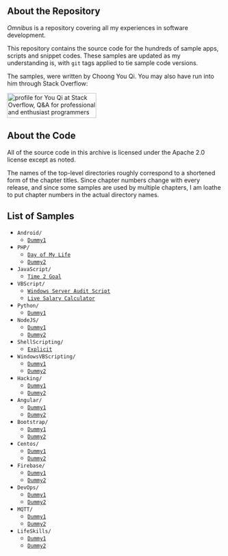 ## About the Repository

_Omnibus_ is a repository covering all my experiences in software development.

This repository contains the source code for the hundreds of sample apps, scripts and snippet codes. These 
samples are updated as my understanding is, with `git` tags applied to tie sample code versions.

The samples, were written by Choong You Qi. You may also have run into him through
Stack Overflow:

<a href="https://stackoverflow.com/users/512998/you-qi">
<img src="https://stackoverflow.com/users/flair/512998.png" width="208" height="58" alt="profile for You Qi at Stack Overflow, Q&amp;A for professional and enthusiast programmers" title="profile for You Qi at Stack Overflow, Q&amp;A for professional and enthusiast programmers">
</a>

## About the Code

All of the source code in this archive is licensed under the
Apache 2.0 license except as noted.

The names of the top-level directories roughly correspond to a
shortened form of the chapter titles. Since chapter numbers
change with every release, and since some samples are used by
multiple chapters, I am loathe to put chapter numbers in the
actual directory names.

## List of Samples

- `Android/`
  - [`Dummy1`](https://github.com/choongyouqi/omnibus/tree/master/Android/Dummy1)
- `PHP/`
  - [`Day of My Life`](https://github.com/choongyouqi/omnibus/tree/master/PHP/DayOfMyLife)
  - [`Dummy2`](https://github.com/choongyouqi/omnibus/tree/master/PHP/Dummy2)
- `JavaScript/`
  - [`Time 2 Goal`](https://github.com/choongyouqi/omnibus/tree/master/JavaScript/Time2Goal)
- `VBScript/`
  - [`Windows Server Audit Script`](https://github.com/choongyouqi/omnibus/tree/master/VBScript/HardeningTool)
  - [`Live Salary Calculator`](https://github.com/choongyouqi/omnibus/tree/master/VBScript/SalaryCalculator)
- `Python/`
  - [`Dummy1`](https://github.com/choongyouqi/omnibus/tree/master/Python/Dummy1)
- `NodeJS/`
  - [`Dummy1`](https://github.com/choongyouqi/omnibus/tree/master/NodeJS/Dummy1)
  - [`Dummy2`](https://github.com/choongyouqi/omnibus/tree/master/NodeJS/Dummy2)
- `ShellScripting/`
  - [`Explicit`](https://github.com/choongyouqi/omnibus/tree/master/ShellScripting/Explicit)
- `WindowsVBScripting/`
  - [`Dummy1`](https://github.com/choongyouqi/omnibus/tree/master/WindowsVBScripting/Dummy1)
  - [`Dummy2`](https://github.com/choongyouqi/omnibus/tree/master/WindowsVBScripting/Dummy2)
- `Hacking/`
  - [`Dummy1`](https://github.com/choongyouqi/omnibus/tree/master/Hacking/Dummy1)
  - [`Dummy2`](https://github.com/choongyouqi/omnibus/tree/master/Hacking/Dummy2)
- `Angular/`
  - [`Dummy1`](https://github.com/choongyouqi/omnibus/tree/master/Angular/Dummy1)
  - [`Dummy2`](https://github.com/choongyouqi/omnibus/tree/master/Angular/Dummy2)
- `Bootstrap/`
  - [`Dummy1`](https://github.com/choongyouqi/omnibus/tree/master/Bootstrap/Dummy1)
  - [`Dummy2`](https://github.com/choongyouqi/omnibus/tree/master/Bootstrap/Dummy2)
- `Centos/`
  - [`Dummy1`](https://github.com/choongyouqi/omnibus/tree/master/Centos/Dummy1)
  - [`Dummy2`](https://github.com/choongyouqi/omnibus/tree/master/Centos/Dummy2)
- `Firebase/`
  - [`Dummy1`](https://github.com/choongyouqi/omnibus/tree/master/Firebase/Dummy1)
  - [`Dummy2`](https://github.com/choongyouqi/omnibus/tree/master/Firebase/Dummy2)
- `DevOps/`
  - [`Dummy1`](https://github.com/choongyouqi/omnibus/tree/master/DevOps/Dummy1)
  - [`Dummy2`](https://github.com/choongyouqi/omnibus/tree/master/DevOps/Dummy2)
- `MQTT/`
  - [`Dummy1`](https://github.com/choongyouqi/omnibus/tree/master/MQTT/Dummy1)
  - [`Dummy2`](https://github.com/choongyouqi/omnibus/tree/master/MQTT/Dummy2)
- `LifeSkills/`
  - [`Dummy1`](https://github.com/choongyouqi/omnibus/tree/master/LifeSkills/Dummy1)
  - [`Dummy2`](https://github.com/choongyouqi/omnibus/tree/master/LifeSkills/Dummy2)
